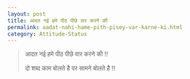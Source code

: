 ```yaml
---
layout: post
title: आदत नई हमे पीठ पीछे वार करने की
permalink: aadat-nahi-hame-pith-pisey-var-karne-ki.html
category: Attitude-Status
---
```

> आदत नई हमे पीठ पीछे वार करने की !!
>
> दो शब्द काम बोलते है पर सामने बोलते है !!